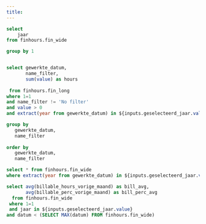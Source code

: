 ```yaml
---
title:  
---
```



<Dropdown
    name=geselecteerd_jaar
    data={jaar_selector}
    value=jaar
    multiple=true
    selectAllByDefault=true
/>



<BarChart
    data={hours_breakdown}
    title='Uursoorten per maand'
    x=gewerkte_datum
    y=hours
    series=name_filter
    yFmt=num0
/>


<LineChart
    data={fin_data_wide}
    title='Billable % per maand'
    x=gewerkte_datum
    y=billable_perc_vorige_maand
    yFmt=pct0
    markers=true
    markerShape=emptyCircle>
    <ReferenceLine
        data={bill_avg}
        y=bill_perc_avg
        label=Gem.
        color=#27445D
        labelPosition="aboveStart"
    />
</LineChart>

<BarChart
    data={fin_data_wide}
    title='Billable hours per maand'
    x=datum
    y=billable_hours_vorige_maand>
    <ReferenceLine
        data={bill_avg}
        y=bill_avg
        label=Gem.
        color=#27445D
        labelPosition="aboveStart"
    />
</BarChart>


```sql jaar_selector
select 
    jaar
from finhours.fin_wide

group by 1
```

```sql hours_breakdown

select gewerkte_datum,
  	   name_filter, 
       sum(value) as hours
  
 from finhours.fin_long
where 1=1 
and name_filter != 'No filter'
and value > 0
and extract(year from gewerkte_datum) in ${inputs.geselecteerd_jaar.value}

group by 
   gewerkte_datum, 
   name_filter
  
order by 
   gewerkte_datum, 
   name_filter


```

```sql fin_data_wide
select * from finhours.fin_wide
where extract(year from gewerkte_datum) in ${inputs.geselecteerd_jaar.value}
```

```sql bill_avg
select avg(billable_hours_vorige_maand) as bill_avg,
       avg(billable_perc_vorige_maand) as bill_perc_avg 
  from finhours.fin_wide
 where 1=1
 and jaar in ${inputs.geselecteerd_jaar.value}
and datum < (SELECT MAX(datum) FROM finhours.fin_wide)
```